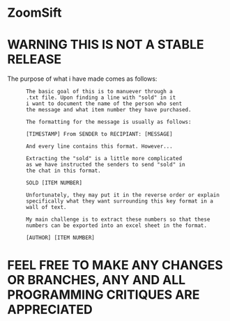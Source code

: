 # ZoomSift

# WARNING THIS IS NOT A STABLE RELEASE

The purpose of what i have made comes as follows:

          The basic goal of this is to manuever through a
          .txt file. Upon finding a line with "sold" in it
          i want to document the name of the person who sent
          the message and what item number they have purchased.
          
          The formatting for the message is usually as follows:
          
          [TIMESTAMP] From SENDER to RECIPIANT: [MESSAGE]
         
          And every line contains this format. However...
          
          Extracting the "sold" is a little more complicated
          as we have instructed the senders to send "sold" in
          the chat in this format.
          
          SOLD [ITEM NUMBER]
          
          Unfortunately, they may put it in the reverse order or explain 
          specifically what they want surrounding this key format in a
          wall of text.
          
          My main challenge is to extract these numbers so that these
          numbers can be exported into an excel sheet in the format.
          
          [AUTHOR] [ITEM NUMBER]
          
  # FEEL FREE TO MAKE ANY CHANGES OR BRANCHES, ANY AND ALL PROGRAMMING CRITIQUES ARE APPRECIATED
          
